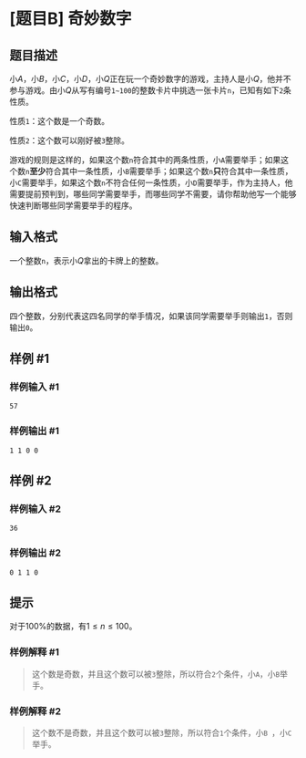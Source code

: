 # [题目B] 奇妙数字

## 题目描述

小$A$，小$B$，小$C$，小$D$，小$Q$正在玩一个奇妙数字的游戏，主持人是小$Q$，他并不参与游戏。由小$Q$从写有编号`1~100`的整数卡片中挑选一张卡片`n`，已知有如下`2`条性质。

性质`1`：这个数是一个奇数。

性质`2`：这个数可以刚好被`3`整除。

游戏的规则是这样的，如果这个数`n`符合其中的两条性质，小`A`需要举手；如果这个数`n`**至少**符合其中一条性质，小`B`需要举手；如果这个数`n`**只**符合其中一条性质，小`C`需要举手，如果这个数`n`不符合任何一条性质，小`D`需要举手，作为主持人，他需要提前预判到，哪些同学需要举手，而哪些同学不需要，请你帮助他写一个能够快速判断哪些同学需要举手的程序。

## 输入格式

一个整数`n`，表示小$Q$拿出的卡牌上的整数。

## 输出格式

四个整数，分别代表这四名同学的举手情况，如果该同学需要举手则输出`1`，否则输出`0`。

## 样例 #1

### 样例输入 #1

```
57
```

### 样例输出 #1

```
1 1 0 0
```

## 样例 #2

### 样例输入 #2

```
36
```

### 样例输出 #2

```
0 1 1 0
```

## 提示

对于$100\%$的数据，有$1 \leq n \leq 100$。

### 样例解释 #1

> 这个数是奇数，并且这个数可以被`3`整除，所以符合`2`个条件，小`A`，小`B`举手。

### 样例解释 #2

> 这个数不是奇数，并且这个数可以被`3`整除，所以符合`1`个条件，小`B `，小`C`举手。